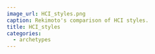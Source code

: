 ```yaml
---
image_url: HCI_styles.png
caption: Rekimoto's comparison of HCI styles.
title: HCI_styles
categories:
  - archetypes
---
```



